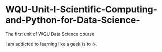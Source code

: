 # WQU-Unit-I-Scientific-Computing-and-Python-for-Data-Science-
The first unit of WQU Data Science course

I am addicted to learning like a geek is to :coffee:.
